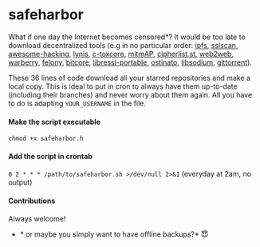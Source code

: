 # safeharbor
What if one day the Internet becomes censored&#42;? It would be too late to download decentralized tools (e.g in no particular order:  [ipfs](https://github.com/ipfs/ipfs), [sslscan](https://github.com/rbsec/sslscan), [awesome-hacking](https://github.com/Hack-with-Github/Awesome-Hacking), [lynis](https://github.com/CISOfy/lynis), [c-toxcore](https://github.com/TokTok/c-toxcore), [mitmAP](https://github.com/xdavidhu/mitmAP), [cipherlist.st](https://github.com/RaymiiOrg/cipherli.st), [web2web](https://github.com/elendirx/web2web), [warberry](https://github.com/secgroundzero/warberry), [felony](https://github.com/henryboldi/felony), [bitcore](https://github.com/bitpay/bitcore), [libressl-portable](https://github.com/libressl-portable/portable), [ostinato](https://github.com/pstavirs/ostinato), [libsodium](https://github.com/jedisct1/libsodium), [gittorrent](https://github.com/cjb/GitTorrent)).

These 36 lines of code download all your starred repositories and make a local copy. This is ideal to put in cron to always have them up-to-date (including their branches) and never worry about them again. All you have to do is adapting `YOUR_USERNAME` in the file.

#### Make the script executable
`chmod +x safeharbor.h`

#### Add the script in crontab
`0 2 * * * /path/to/safeharbor.sh >/dev/null 2>&1`
(everyday at 2am, no output)

#### Contributions
Always welcome!

* &#42; or maybe you simply want to have offline backups?* :innocent:
